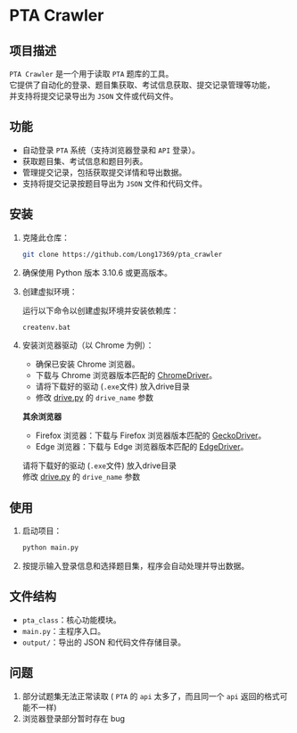 # PTA Crawler

## 项目描述

`PTA Crawler` 是一个用于读取 `PTA` 题库的工具。  
它提供了自动化的登录、题目集获取、考试信息获取、提交记录管理等功能，  
并支持将提交记录导出为 `JSON` 文件或代码文件。

## 功能

- 自动登录 `PTA` 系统（支持浏览器登录和 `API` 登录）。
- 获取题目集、考试信息和题目列表。
- 管理提交记录，包括获取提交详情和导出数据。
- 支持将提交记录按题目导出为 `JSON` 文件和代码文件。

## 安装

1. 克隆此仓库：

   ```bash
   git clone https://github.com/Long17369/pta_crawler
   ```

2. 确保使用 Python 版本 3.10.6 或更高版本。

3. 创建虚拟环境：

   运行以下命令以创建虚拟环境并安装依赖库：

   ```bash
   createnv.bat
   ```

4. 安装浏览器驱动（以 Chrome 为例）：

   - 确保已安装 Chrome 浏览器。
   - 下载与 Chrome 浏览器版本匹配的 [ChromeDriver](https://chromedriver.chromium.org/downloads)。
   - 请将下载好的驱动 (`.exe`文件) 放入drive目录
   - 修改 [drive.py](drive.py) 的 `drive_name` 参数

   **其余浏览器**
   - Firefox 浏览器：下载与 Firefox 浏览器版本匹配的 [GeckoDriver](https://github.com/mozilla/geckodriver/releases)。
   - Edge 浏览器：下载与 Edge 浏览器版本匹配的 [EdgeDriver](https://developer.microsoft.com/microsoft-edge/tools/webdriver/)。

   请将下载好的驱动 (`.exe`文件) 放入drive目录  
   修改 [drive.py](drive.py) 的 `drive_name` 参数

## 使用

1. 启动项目：

   ```bash
   python main.py
   ```

2. 按提示输入登录信息和选择题目集，程序会自动处理并导出数据。

## 文件结构

- `pta_class`：核心功能模块。
- `main.py`：主程序入口。
- `output/`：导出的 JSON 和代码文件存储目录。

## 问题

1. 部分试题集无法正常读取 ( `PTA` 的 `api` 太多了，而且同一个 `api` 返回的格式可能不一样)
2. 浏览器登录部分暂时存在 bug
